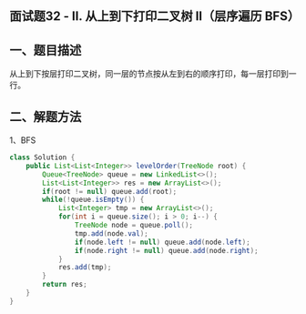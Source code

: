## 面试题32 - II. 从上到下打印二叉树 II（层序遍历  BFS）



## 一、题目描述

从上到下按层打印二叉树，同一层的节点按从左到右的顺序打印，每一层打印到一行。

## 二、解题方法

1、BFS

```java
class Solution {
    public List<List<Integer>> levelOrder(TreeNode root) {
        Queue<TreeNode> queue = new LinkedList<>();
        List<List<Integer>> res = new ArrayList<>();
        if(root != null) queue.add(root);
        while(!queue.isEmpty()) {
            List<Integer> tmp = new ArrayList<>();
            for(int i = queue.size(); i > 0; i--) {
                TreeNode node = queue.poll();
                tmp.add(node.val);
                if(node.left != null) queue.add(node.left);
                if(node.right != null) queue.add(node.right);
            }
            res.add(tmp);
        }
        return res;
    }
}
```

